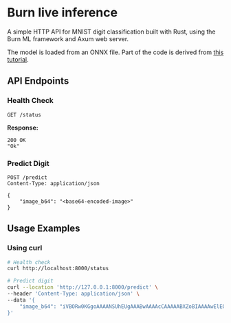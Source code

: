 # Burn live inference

A simple HTTP API for MNIST digit classification built with Rust, using the Burn ML framework and Axum web server.

The model is loaded from an ONNX file. Part of the code is derived from [this tutorial](https://github.com/tracel-ai/burn/tree/main/examples/onnx-inference).

## API Endpoints

### Health Check
```http
GET /status
```

**Response:**
```
200 OK
"Ok"
```

### Predict Digit
```http
POST /predict
Content-Type: application/json

{
    "image_b64": "<base64-encoded-image>"
}
```

## Usage Examples

### Using curl
```bash
# Health check
curl http://localhost:8000/status

# Predict digit
curl --location 'http://127.0.0.1:8000/predict' \
--header 'Content-Type: application/json' \
--data '{
    "image_b64": "iVBORw0KGgoAAAANSUhEUgAAABwAAAAcCAAAAABXZoBIAAAAwElEQVR4nGNgGDaAEUKFpD77sfTFHeyS9xQYGBg+X4UKPuk6A6ZZINxU/Wtahg4Wj2UZGP68lmR4dAZZJxgIGp4xZWD4ceu6UM40Bhwg+O9FIVxyYi//B0OZTBiS2aLvb+LSaP3znx0uOYbWf7tZcclxnv1hhVNj3b9tOOW8f3+wxCUnfPffMlxyzKf/3VbGJan2758vLjn5B/+KkcMaBbT++2eCS872E7okUtja8DDc/YIiCY1sCLjo/A6XsZgAAGkRPJA1cOMmAAAAAElFTkSuQmCC"
}'
```
